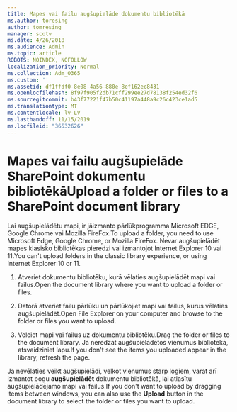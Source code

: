```yaml
---
title: Mapes vai failu augšupielāde dokumentu bibliotēkā
ms.author: toresing
author: tomresing
manager: scotv
ms.date: 4/26/2018
ms.audience: Admin
ms.topic: article
ROBOTS: NOINDEX, NOFOLLOW
localization_priority: Normal
ms.collection: Adm_O365
ms.custom: ''
ms.assetid: df1ffdf0-8e08-4a56-880e-8ef162ec8431
ms.openlocfilehash: 8f97f905f2db71cff299ee27d78138f254ed32f6
ms.sourcegitcommit: b43f77221f47b50c41197a448a9c26c423ce1ad5
ms.translationtype: MT
ms.contentlocale: lv-LV
ms.lasthandoff: 11/15/2019
ms.locfileid: "36532626"
---
```

# <a name="upload-a-folder-or-files-to-a-sharepoint-document-library"></a><span data-ttu-id="37e5b-102">Mapes vai failu augšupielāde SharePoint dokumentu bibliotēkā</span><span class="sxs-lookup"><span data-stu-id="37e5b-102">Upload a folder or files to a SharePoint document library</span></span>

<span data-ttu-id="37e5b-103">Lai augšupielādētu mapi, ir jāizmanto pārlūkprogramma Microsoft EDGE, Google Chrome vai Mozilla FireFox.</span><span class="sxs-lookup"><span data-stu-id="37e5b-103">To upload a folder, you need to use Microsoft Edge, Google Chrome, or Mozilla FireFox.</span></span> <span data-ttu-id="37e5b-104">Nevar augšupielādēt mapes klasisko bibliotēkas pieredzi vai izmantojot Internet Explorer 10 vai 11.</span><span class="sxs-lookup"><span data-stu-id="37e5b-104">You can't upload folders in the classic library experience, or using Internet Explorer 10 or 11.</span></span>
  
1. <span data-ttu-id="37e5b-105">Atveriet dokumentu bibliotēku, kurā vēlaties augšupielādēt mapi vai failus.</span><span class="sxs-lookup"><span data-stu-id="37e5b-105">Open the document library where you want to upload a folder or files.</span></span>
    
2. <span data-ttu-id="37e5b-106">Datorā atveriet failu pārlūku un pārlūkojiet mapi vai failus, kurus vēlaties augšupielādēt.</span><span class="sxs-lookup"><span data-stu-id="37e5b-106">Open File Explorer on your computer and browse to the folder or files you want to upload.</span></span>
    
3. <span data-ttu-id="37e5b-107">Velciet mapi vai failus uz dokumentu bibliotēku.</span><span class="sxs-lookup"><span data-stu-id="37e5b-107">Drag the folder or files to the document library.</span></span> <span data-ttu-id="37e5b-108">Ja neredzat augšupielādētos vienumus bibliotēkā, atsvaidziniet lapu.</span><span class="sxs-lookup"><span data-stu-id="37e5b-108">If you don't see the items you uploaded appear in the library, refresh the page.</span></span> 
    
<span data-ttu-id="37e5b-109">Ja nevēlaties veikt augšupielādi, velkot vienumus starp logiem, varat arī izmantot pogu **augšupielādēt** dokumentu bibliotēkā, lai atlasītu augšupielādējamo mapi vai failus.</span><span class="sxs-lookup"><span data-stu-id="37e5b-109">If you don't want to upload by dragging items between windows, you can also use the **Upload** button in the document library to select the folder or files you want to upload.</span></span> 
  

